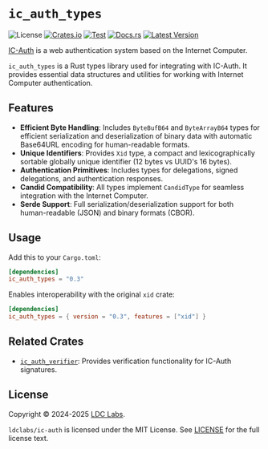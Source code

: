 # `ic_auth_types`
![License](https://img.shields.io/crates/l/ic_auth_types.svg)
[![Crates.io](https://img.shields.io/crates/d/ic_auth_types.svg)](https://crates.io/crates/ic_auth_types)
[![Test](https://github.com/ldclabs/ic-auth/actions/workflows/test.yml/badge.svg)](https://github.com/ldclabs/ic-auth/actions/workflows/test.yml)
[![Docs.rs](https://img.shields.io/docsrs/ic_auth_types?label=docs.rs)](https://docs.rs/ic_auth_types)
[![Latest Version](https://img.shields.io/crates/v/ic_auth_types.svg)](https://crates.io/crates/ic_auth_types)

[IC-Auth](https://github.com/ldclabs/ic-auth) is a web authentication system based on the Internet Computer.

`ic_auth_types` is a Rust types library used for integrating with IC-Auth. It provides essential data structures and utilities for working with Internet Computer authentication.

## Features

- **Efficient Byte Handling**: Includes `ByteBufB64` and `ByteArrayB64` types for efficient serialization and deserialization of binary data with automatic Base64URL encoding for human-readable formats.
- **Unique Identifiers**: Provides `Xid` type, a compact and lexicographically sortable globally unique identifier (12 bytes vs UUID's 16 bytes).
- **Authentication Primitives**: Includes types for delegations, signed delegations, and authentication responses.
- **Candid Compatibility**: All types implement `CandidType` for seamless integration with the Internet Computer.
- **Serde Support**: Full serialization/deserialization support for both human-readable (JSON) and binary formats (CBOR).

## Usage

Add this to your `Cargo.toml`:
```toml
[dependencies]
ic_auth_types = "0.3"
```

Enables interoperability with the original `xid` crate:
```toml
[dependencies]
ic_auth_types = { version = "0.3", features = ["xid"] }
```

## Related Crates

- [`ic_auth_verifier`](https://crates.io/crates/ic_auth_verifier): Provides verification functionality for IC-Auth signatures.

## License
Copyright © 2024-2025 [LDC Labs](https://github.com/ldclabs).

`ldclabs/ic-auth` is licensed under the MIT License. See [LICENSE](../../LICENSE) for the full license text.
